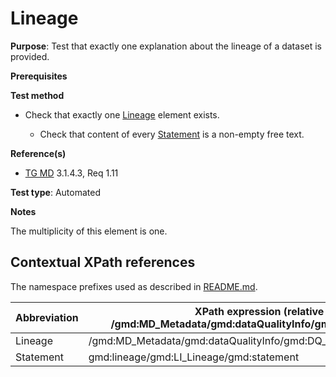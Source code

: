 # Lineage

**Purpose**: Test that exactly one explanation about the lineage of a dataset is provided.

**Prerequisites**

**Test method**

* Check that exactly one [Lineage](#lineage) element exists.

    * Check that content of every [Statement](#statement) is a non-empty free text.

**Reference(s)**	 

* [TG MD](./README.md#ref_TG_MD) 3.1.4.3, Req 1.11

**Test type**: Automated

**Notes**

The multiplicity of this element is one.

## Contextual XPath references

The namespace prefixes used as described in [README.md](./README.md#namespaces).

Abbreviation                                   |  XPath expression (relative to /gmd:MD_Metadata/gmd:dataQualityInfo/gmd:DQ_DataQuality)
-----------------------------------------------| -------------------------------------------------------------------------
<a name="lineage"></a>Lineage | /gmd:MD_Metadata/gmd:dataQualityInfo/gmd:DQ_DataQuality/gmd:lineage
<a name="statement"></a> Statement | gmd:lineage/gmd:LI_Lineage/gmd:statement
